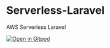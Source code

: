 # Serverless-Laravel
AWS Serverless Laravel

[![Open in Gitpod](https://gitpod.io/button/open-in-gitpod.svg)](https://gitpod.io/from-referrer/)

